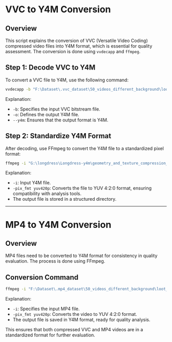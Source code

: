 # VVC to Y4M Conversion

## Overview
This script explains the conversion of VVC (Versatile Video Coding) compressed video files into Y4M format, which is essential for quality assessment. The conversion is done using `vvdecapp` and `ffmpeg`.

## Step 1: Decode VVC to Y4M
To convert a VVC file to Y4M, use the following command:

```bash
vvdecapp -b "F:\Dataset\.vvc_dataset\50_videos_different_background\loot_grey_vox10_03.vvc" -o "F:\Dataset\.vvc_dataset\loot_grey_vox10.y4m" --y4m
```

Explanation:
- `-b`: Specifies the input VVC bitstream file.
- `-o`: Defines the output Y4M file.
- `--y4m`: Ensures that the output format is Y4M.

## Step 2: Standardize Y4M Format
After decoding, use FFmpeg to convert the Y4M file to a standardized pixel format:

```bash
ffmpeg -i "G:\longdress\Longdress-y4m\geometry_and_texture_compression_L\geometry_and_texture_compression_l\R2\longdress_11_black_vox10.y4m" -pix_fmt yuv420p "G:\longdress\Longdress-y4m\geometry_and_texture_compression_L\geometry_and_texture_compression_l\R2\R2_420p\R2_longdress_black_11_vox10.y4m"
```

Explanation:
- `-i`: Input Y4M file.
- `-pix_fmt yuv420p`: Converts the file to YUV 4:2:0 format, ensuring compatibility with analysis tools.
- The output file is stored in a structured directory.

---

# MP4 to Y4M Conversion

## Overview
MP4 files need to be converted to Y4M format for consistency in quality evaluation. The process is done using FFmpeg.

## Conversion Command
```bash
ffmpeg -i "F:\Dataset\.mp4_dataset\50_videos_different_background\loot_vox10_grey_05.mp4" -pix_fmt yuv420p "F:\loot_grey_vox10.y4m"
```

Explanation:
- `-i`: Specifies the input MP4 file.
- `-pix_fmt yuv420p`: Converts the video to YUV 4:2:0 format.
- The output file is saved in Y4M format, ready for quality analysis.

This ensures that both compressed VVC and MP4 videos are in a standardized format for further evaluation.
